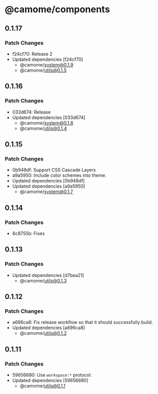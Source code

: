 # @camome/components

## 0.1.17

### Patch Changes

- f24cf70: Release 2
- Updated dependencies [f24cf70]
  - @camome/system@0.1.9
  - @camome/utils@0.1.5

## 0.1.16

### Patch Changes

- 033d674: Release
- Updated dependencies [033d674]
  - @camome/system@0.1.8
  - @camome/utils@0.1.4

## 0.1.15

### Patch Changes

- 0b948df: Support CSS Cascade Layers
- a9a5950: Include color schemes into theme.
- Updated dependencies [0b948df]
- Updated dependencies [a9a5950]
  - @camome/system@0.1.7

## 0.1.14

### Patch Changes

- 8c8755b: Fixes

## 0.1.13

### Patch Changes

- Updated dependencies [d7bea21]
  - @camome/utils@0.1.3

## 0.1.12

### Patch Changes

- a696ca8: Fix release workflow so that it should successfully build.
- Updated dependencies [a696ca8]
  - @camome/utils@0.1.2

## 0.1.11

### Patch Changes

- 59656680: Use `workspace:*` protocol.
- Updated dependencies [59656680]
  - @camome/utils@0.1.1
